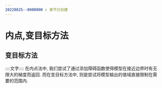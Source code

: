 ```yaml
---
20220825--0000000 : 章节已创建
---
```

# 内点,变目标方法
## 变目标方法
::::文字::::
在内点法中, 我们尝试了通过添加障碍函数使得模型在接近边界时有无限大的梯度而返回. 
而在变目标方法中, 则是尝试将模型输出的值域直接限制在需要的范围内. 